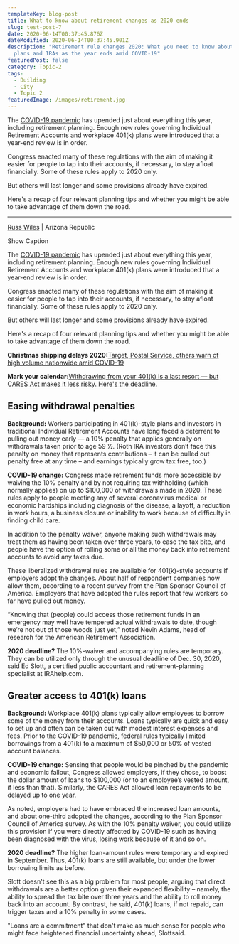 ```yaml
---
templateKey: blog-post
title: What to know about retirement changes as 2020 ends
slug: test-post-7
date: 2020-06-14T00:37:45.876Z
dateModified: 2020-06-14T00:37:45.901Z
description: "Retirement rule changes 2020: What you need to know about 401(k)
  plans and IRAs as the year ends amid COVID-19"
featuredPost: false
category: Topic-2
tags:
  - Building
  - City
  - Topic 2
featuredImage: /images/retirement.jpg
---
```

<!--StartFragment-->

The [COVID-19 pandemic](https://www.usatoday.com/news/coronavirus/) has upended just about everything this year, including retirement planning. Enough new rules governing Individual Retirement Accounts and workplace 401(k) plans were introduced that a year-end review is in order.

Congress enacted many of these regulations with the aim of making it easier for people to tap into their accounts, if necessary, to stay afloat financially. Some of these rules apply to 2020 only.

But others will last longer and some provisions already have expired.

Here's a recap of four relevant planning tips and whether you might be able to take advantage of them down the road.



<!--StartFragment-->

- - -

[Russ Wiles](https://www.azcentral.com/staff/2646084001/russ-wiles/)  | Arizona Republic

Show Caption

The [COVID-19 pandemic](https://www.usatoday.com/news/coronavirus/) has upended just about everything this year, including retirement planning. Enough new rules governing Individual Retirement Accounts and workplace 401(k) plans were introduced that a year-end review is in order.

Congress enacted many of these regulations with the aim of making it easier for people to tap into their accounts, if necessary, to stay afloat financially. Some of these rules apply to 2020 only.

But others will last longer and some provisions already have expired.

Here's a recap of four relevant planning tips and whether you might be able to take advantage of them down the road.

**Christmas shipping delays 2020:**[Target, Postal Service, others warn of high volume nationwide amid COVID-19](https://www.usatoday.com/story/money/shopping/2020/12/12/shipping-delays-2020-target-usps-warn-potential-delivery-delays/6524742002/)

**Mark your calendar:**[Withdrawing from your 401(k) is a last resort — but CARES Act makes it less risky. Here's the deadline.](https://www.usatoday.com/story/money/personalfinance/2020/12/10/withdrawing-401-k-covid-19-dec-30-key-date-cares-act/3872908001/)

## Easing withdrawal penalties

**Background:** Workers participating in 401(k)-style plans and investors in traditional Individual Retirement Accounts have long faced a deterrent to pulling out money early — a 10% penalty that applies generally on withdrawals taken prior to age 59 ½. (Roth IRA investors don’t face this penalty on money that represents contributions – it can be pulled out penalty free at any time – and earnings typically grow tax free, too.)

**COVID-19 change:** Congress made retirement funds more accessible by waiving the 10% penalty and by not requiring tax withholding (which normally applies) on up to $100,000 of withdrawals made in 2020. These rules apply to people meeting any of several coronavirus medical or economic hardships including diagnosis of the disease, a layoff, a reduction in work hours, a business closure or inability to work because of difficulty in finding child care.

In addition to the penalty waiver, anyone making such withdrawals may treat them as having been taken over three years, to ease the tax bite, and people have the option of rolling some or all the money back into retirement accounts to avoid any taxes due.

These liberalized withdrawal rules are available for 401(k)-style accounts if employers adopt the changes. About half of respondent companies now allow them, according to a recent survey from the Plan Sponsor Council of America. Employers that have adopted the rules report that few workers so far have pulled out money.

“Knowing that (people) could access those retirement funds in an emergency may well have tempered actual withdrawals to date, though we’re not out of those woods just yet,” noted Nevin Adams, head of research for the American Retirement Association.

**2020 deadline?** The 10%-waiver and accompanying rules are temporary. They can be utilized only through the unusual deadline of Dec. 30, 2020, said Ed Slott, a certified public accountant and retirement-planning specialist at IRAhelp.com.

<!--EndFragment-->

<!--StartFragment-->

## Greater access to 401(k) loans

**Background:** Workplace 401(k) plans typically allow employees to borrow some of the money from their accounts. Loans typically are quick and easy to set up and often can be taken out with modest interest expenses and fees. Prior to the COVID-19 pandemic, federal rules typically limited borrowings from a 401(k) to a maximum of $50,000 or 50% of vested account balances.

**COVID-19 change:** Sensing that people would be pinched by the pandemic and economic fallout, Congress allowed employers, if they chose, to boost the dollar amount of loans to $100,000 (or to an employee’s vested amount, if less than that). Similarly, the CARES Act allowed loan repayments to be delayed up to one year.

As noted, employers had to have embraced the increased loan amounts, and about one-third adopted the changes, according to the Plan Sponsor Council of America survey. As with the 10% penalty waiver, you could utilize this provision if you were directly affected by COVID-19 such as having been diagnosed with the virus, losing work because of it and so on.

**2020 deadline?** The higher loan-amount rules were temporary and expired in September. Thus, 401(k) loans are still available, but under the lower borrowing limits as before.

Slott doesn't see this as a big problem for most people, arguing that direct withdrawals are a better option given their expanded flexibility – namely, the ability to spread the tax bite over three years and the ability to roll money back into an account. By contrast, he said, 401(k) loans, if not repaid, can trigger taxes and a 10% penalty in some cases.

"Loans are a commitment" that don't make as much sense for people who might face heightened financial uncertainty ahead, Slottsaid.

<!--EndFragment-->



<!--EndFragment-->